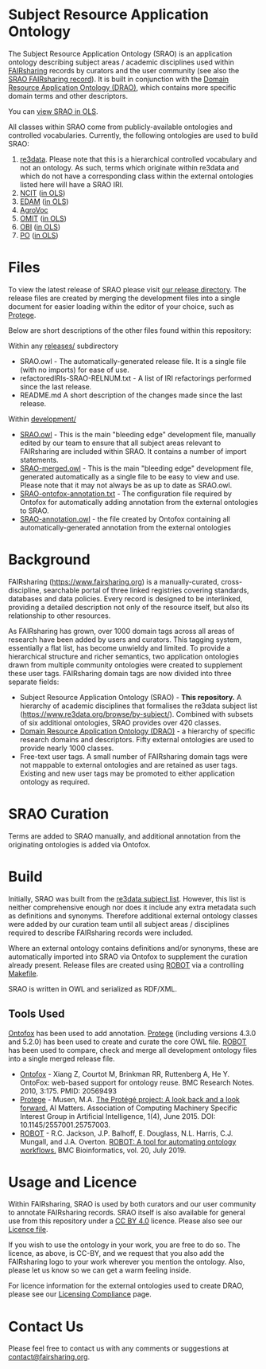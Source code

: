# Subject Resource Application Ontology

The Subject Resource Application Ontology (SRAO) is an application ontology describing subject areas / academic disciplines used within [FAIRsharing](https://www.fairsharing.org) records by curators and the user community (see also the [SRAO FAIRsharing record](https://fairsharing.org/bsg-s001177)). It is built in conjunction with the [Domain Resource Application Ontology (DRAO)](https://github.com/FAIRsharing/domain-ontology), which contains more specific domain terms and other descriptors.

You can [view SRAO in OLS](https://www.ebi.ac.uk/ols/ontologies/srao).

All classes within SRAO come from publicly-available ontologies and controlled vocabularies. Currently, the following ontologies are used to build SRAO:

1. [re3data](https://www.re3data.org/browse/by-subject/). Please note that this is a hierarchical controlled vocabulary and not an ontology. As such, terms which originate within re3data and which do not have a corresponding class within the external ontologies listed here will have a SRAO IRI.
2. [NCIT](https://ncit.nci.nih.gov/ncitbrowser/) ([in OLS](https://www.ebi.ac.uk/ols/ontologies/ncit))
3. [EDAM](http://edamontology.org/page) ([in OLS](https://www.ebi.ac.uk/ols/ontologies/edam))
4. [AgroVoc](http://agrovoc.uniroma2.it/agrovoc/agrovoc/en/)
5. [OMIT](https://github.com/OmniSearch/omit) ([in OLS](https://www.ebi.ac.uk/ols/ontologies/omit))
6. [OBI](http://obi-ontology.org/) ([in OLS](https://www.ebi.ac.uk/ols/ontologies/obi))
7. [PO](http://browser.planteome.org/amigo) ([in OLS](https://www.ebi.ac.uk/ols/ontologies/po))

# Files

To view the latest release of SRAO please visit [our release directory](https://github.com/FAIRsharing/subject-ontology/tree/master/releases). The release files are created by merging the development files into a single document for easier loading within the editor of your choice, such as [Protege](http://protege.stanford.edu/). 

Below are short descriptions of the other files found within this repository:

Within any [releases/](https://github.com/FAIRsharing/subject-ontology/tree/master/releases) subdirectory
- SRAO.owl - The automatically-generated release file. It is a single file (with no imports) for ease of use.
- refactoredIRIs-SRAO-RELNUM.txt - A list of IRI refactorings performed since the last release.
- README.md A short description of the changes made since the last release.

Within [development/](https://github.com/FAIRsharing/subject-ontology/tree/master/development)
- [SRAO.owl](https://github.com/FAIRsharing/subject-ontology/blob/master/SRAO.owl) - This is the main "bleeding edge" development file, manually edited by our team to ensure that all subject areas relevant to FAIRsharing are included within SRAO. It contains a number of import statements.
- [SRAO-merged.owl](https://github.com/FAIRsharing/subject-ontology/blob/master/SRAO.owl) - This is the main "bleeding edge" development file, generated automatically as a single file to be easy to view and use. Please note that it may not always be as up to date as SRAO.owl.
- [SRAO-ontofox-annotation.txt](https://github.com/FAIRsharing/subject-ontology/blob/master/SRAO-ontofox-annotation.txt) - The configuration file required by Ontofox for automatically adding annotation from the external ontologies to SRAO.
- [SRAO-annotation.owl](https://github.com/FAIRsharing/subject-ontology/blob/master/SRAO-annotation.owl) - the file created by Ontofox containing all automatically-generated annotation from the external ontologies

# Background

FAIRsharing (https://www.fairsharing.org) is a manually-curated, cross-discipline, searchable portal of three linked registries covering standards, databases and data policies. Every record is designed to be interlinked, providing a detailed description not only of the resource itself, but also its relationship to other resources.

As FAIRsharing has grown, over 1000 domain tags across all areas of research have been added by users and curators. This tagging system, essentially a flat list, has become unwieldy and limited. To provide a hierarchical structure and richer semantics, two application ontologies drawn from multiple community ontologies were created to supplement these user tags. FAIRsharing domain tags are now divided into three separate fields:

- Subject Resource Application Ontology (SRAO) - **This repository.** A hierarchy of academic disciplines that formalises the re3data subject list (https://www.re3data.org/browse/by-subject/). Combined with subsets of six additional ontologies, SRAO provides over 420 classes.
- [Domain Resource Application Ontology (DRAO)](https://github.com/FAIRsharing/domain-ontology) - a hierarchy of specific research domains and descriptors. Fifty external ontologies are used to provide nearly 1000 classes.
- Free-text user tags. A small number of FAIRsharing domain tags were not mappable to external ontologies and are retained as user tags. Existing and new user tags may be promoted to either application ontology as required.

# SRAO Curation

Terms are added to SRAO manually, and additional annotation from the originating ontologies is added via Ontofox.

# Build

Initially, SRAO was built from the [re3data subject list](https://www.re3data.org/browse/by-subject/). However, this list is neither comprehensive enough nor does it include any extra metadata such as definitions and synonyms. Therefore additional external ontology classes were added by our curation team until all subject areas / disciplines required to describe FAIRsharing records were included.

Where an external ontology contains definitions and/or synonyms, these are automatically imported into SRAO via Ontofox to supplement the curation already present. Release files are created using [ROBOT](http://robot.obolibrary.org/) via a controlling [Makefile](development/Makefile).

SRAO is written in OWL and serialized as RDF/XML. 

## Tools Used

[Ontofox](http://ontofox.hegroup.org/) has been used to add annotation. [Protege](https://protege.stanford.edu/) (including versions 4.3.0 and 5.2.0) has been used to create and curate the core OWL file. [ROBOT](http://robot.obolibrary.org/) has been used to compare, check and merge all development ontology files into a single merged release file.

- [Ontofox](http://ontofox.hegroup.org/) - Xiang Z, Courtot M, Brinkman RR, Ruttenberg A, He Y. OntoFox: web-based support for ontology reuse. 
BMC Research Notes. 2010, 3:175. PMID: 20569493
- [Protege](http://protege.stanford.edu/) - Musen, M.A. [The Protégé project: A look back and a look forward.](http://www.ncbi.nlm.nih.gov/pmc/articles/PMC4883684/) AI Matters. Association of Computing Machinery Specific Interest Group in Artificial Intelligence, 1(4), June 2015. DOI: 10.1145/2557001.25757003.
- [ROBOT](http://robot.obolibrary.org/) - R.C. Jackson, J.P. Balhoff, E. Douglass, N.L. Harris, C.J. Mungall, and J.A. Overton. [ROBOT: A tool for automating ontology workflows.](https://doi.org/10.1186/s12859-019-3002-3) BMC Bioinformatics, vol. 20, July 2019. 

# Usage and Licence

Within FAIRsharing, SRAO is used by both curators and our user community to annotate FAIRsharing records. SRAO itself is also available for general use from this repository under a [CC BY 4.0](https://creativecommons.org/licenses/by/4.0/) licence. Please also see our [Licence file](LICENSE.md).

If you wish to use the ontology in your work, you are free to do so. The licence, as above, is CC-BY, and we request that you also add the FAIRsharing logo to your work wherever you mention the ontology. Also, please let us know so we can get a warm feeling inside.

For licence information for the external ontologies used to create DRAO, please see our [Licensing Compliance](https://github.com/FAIRsharing/subject-ontology/blob/master/LicensingCompliance.md) page.

# Contact Us

Please feel free to contact us with any comments or suggestions at contact@fairsharing.org.


